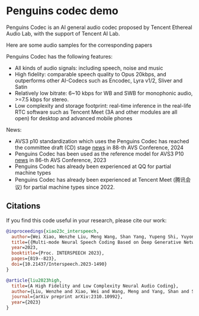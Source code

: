# Penguins codec demo
Penguins Codec is an AI general audio codec proposed by Tencent Ethereal Audio Lab, with the support of Tencent AI Lab.

Here are some audio samples for the corresponding papers

Penguins Codec has the following features:
* All kinds of audio signals: including speech, noise and music
* High fidelity: comparable speech quality to Opus 20kbps, and outperforms other AI-Codecs such as Encodec, Lyra v1/2, Sliver and Satin
* Relatively low bitrate: 6~10 kbps for WB and SWB for monophonic audio, >=7.5 kbps for stereo.
* Low complexity and storage footprint: real-time inference in the real-life RTC software such as Tencent Meet (3A and other modules are all open) for desktop and advanced mobile phones

News:
* AVS3 p10 standardization which uses the Penguins Codec has reached the committee draft (CD) stage [news](https://www.nxrte.com/zixun/45691.html) in 88-th AVS Conference, 2024
* Penguins Codec has been used as the reference model for AVS3 P10 [news](https://mp.weixin.qq.com/s?__biz=MzUyMTMwMDg1NA==&mid=2247502424&idx=1&sn=add537f36a6ef85c91a6f8a1bfa33b08&scene=21#wechat_redirect) in 86-th AVS Conference, 2023
* Penguins Codec has already been experienced at QQ for partial machine types
* Penguins Codec has already been experienced at Tencent Meet (腾讯会议) for partial machine types since 2022.


## Citations ##
If you find this code useful in your research, please cite our work:
```bib
@inproceedings{xiao23c_interspeech,
  author={Wei Xiao, Wenzhe Liu, Meng Wang, Shan Yang, Yupeng Shi, Yuyong Kang, Dan Su, Shidong Shang and Dong Yu},
  title={{Multi-mode Neural Speech Coding Based on Deep Generative Networks}},
  year=2023,
  booktitle={Proc. INTERSPEECH 2023},
  pages={819--823},
  doi={10.21437/Interspeech.2023-1490}
}
```
```bib
@article{liu2023high,
  title={A High Fidelity and Low Complexity Neural Audio Coding},
  author={Liu, Wenzhe and Xiao, Wei and Wang, Meng and Yang, Shan and Shi, Yupeng and Kang, Yuyong and Su, Dan and Shang, Shidong and Yu, Dong},
  journal={arXiv preprint arXiv:2310.10992},
  year={2023}
}
```

